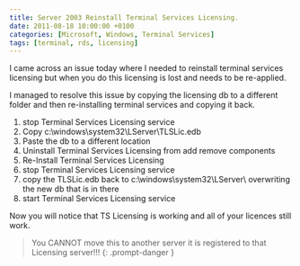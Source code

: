 ```yaml
---
title: Server 2003 Reinstall Terminal Services Licensing.
date: 2011-08-18 10:00:00 +0100
categories: [Microsoft, Windows, Terminal Services]
tags: [terminal, rds, licensing]
---
```


I came across an issue today where I needed to reinstall terminal services licensing but when you do this licensing is lost and needs to be re-applied.

I managed to resolve this issue by copying the licensing db to a different folder and then re-installing terminal services and copying it back.

  1. stop Terminal Services Licensing service
  2. Copy c:\windows\system32\LServer\TLSLic.edb
  3. Paste the db to a different location
  4. Uninstall Terminal Services Licensing from add remove components
  5. Re-Install Terminal Services Licensing
  6. stop Terminal Services Licensing service
  7. copy the TLSLic.edb back to c:\windows\system32\LServer\ overwriting the new db that is in there
  8. start Terminal Services Licensing service

Now you will notice that TS Licensing is working and all of your licences still work.


> You CANNOT move this to another server it is registered to that Licensing server!!!
{: .prompt-danger }

